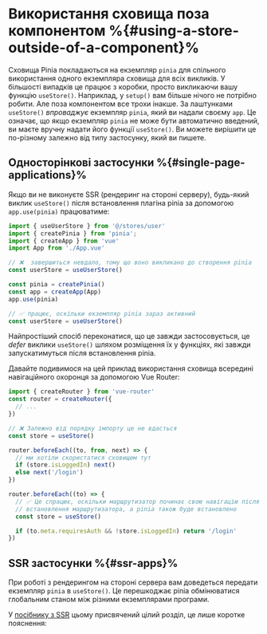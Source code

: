 # Використання сховища поза компонентом %{#using-a-store-outside-of-a-component}%

Сховища Pinia покладаються на екземпляр `pinia` для спільного використання одного екземпляра сховища для всіх викликів. У більшості випадків це працює з коробки, просто викликаючи вашу функцію `useStore()`. Наприклад, у `setup()` вам більше нічого не потрібно робити. Але поза компонентом все трохи інакше.
За лаштунками `useStore()` _впроваджує_ екземпляр `pinia`, який ви надали своєму `app`. Це означає, що якщо екземпляр `pinia` не може бути автоматично введений, ви маєте вручну надати його функції `useStore()`.
Ви можете вирішити це по-різному залежно від типу застосунку, який ви пишете.

## Односторінкові застосунки %{#single-page-applications}%

Якщо ви не виконуєте SSR (рендеринг на стороні серверу), будь-який виклик `useStore()` після встановлення плагіна pinia за допомогою `app.use(pinia)` працюватиме:

```js
import { useUserStore } from '@/stores/user'
import { createPinia } from 'pinia';
import { createApp } from 'vue'
import App from './App.vue'

// ❌  завершиться невдало, тому що воно викликано до створення pinia
const userStore = useUserStore()

const pinia = createPinia()
const app = createApp(App)
app.use(pinia)

// ✅ працює, оскільки екземпляр pinia зараз активний
const userStore = useUserStore()
```

Найпростіший спосіб переконатися, що це завжди застосовується, це _defer_ виклики `useStore()` шляхом розміщення їх у функціях, які завжди запускатимуться після встановлення pinia.

Давайте подивимося на цей приклад використання сховища всередині навігаційного охоронця за допомогою Vue Router:

```js
import { createRouter } from 'vue-router'
const router = createRouter({
  // ...
})

// ❌ Залежно від порядку імпорту це не вдасться
const store = useStore()

router.beforeEach((to, from, next) => {
  // ми хотіли скористатися сховищем тут
  if (store.isLoggedIn) next()
  else next('/login')
})

router.beforeEach((to) => {
  // ✅ Це спрацює, оскільки маршрутизатор починає свою навігацію після
  // встановлення маршрутизатора, а pinia також буде встановлено
  const store = useStore()

  if (to.meta.requiresAuth && !store.isLoggedIn) return '/login'
})
```

## SSR застосунки %{#ssr-apps}%

При роботі з рендерингом на стороні сервера вам доведеться передати екземпляр `pinia` в `useStore()`. Це перешкоджає pinia обмінюватися глобальним станом між різними екземплярами програми.

У [посібнику з SSR](/ssr/index.md) цьому присвячений цілий розділ, це лише коротке пояснення:
